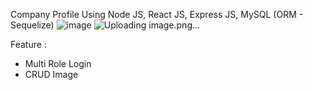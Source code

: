 Company Profile Using Node JS, React JS, Express JS, MySQL (ORM - Sequelize)
![image](https://user-images.githubusercontent.com/62635335/210591230-6c5ce90c-a603-4d8a-ac5f-266cb6e4513a.png)
![Uploading image.png…]()

Feature :
- Multi Role Login
- CRUD Image


